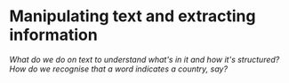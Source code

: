 # Manipulating text and extracting information

_What do we do on text to understand what's in it and how it's structured? How do we recognise that a word indicates a country, say?_


